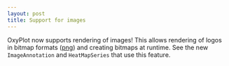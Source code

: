 ```yaml
---
layout: post
title: Support for images
---
```


OxyPlot now supports rendering of images! This allows rendering of logos in bitmap formats ([png][png]) and creating bitmaps at runtime. See the new `ImageAnnotation` and `HeatMapSeries` that use this feature.

[png]: http://en.wikipedia.org/wiki/Portable_Network_Graphics